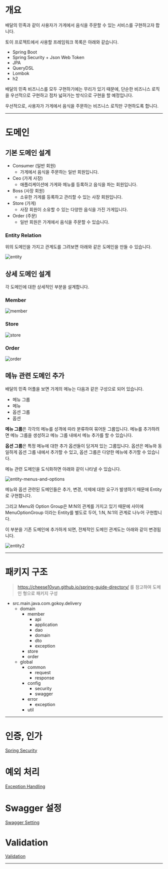 # 개요

배달의 민족과 같이 사용자가 가게에서 음식을 주문할 수 있는 서비스를 구현하고자 합니다.

토이 프로젝트에서 사용할 프레임워크 목록은 아래와 같습니다.

- Spring Boot
- Spring Security + Json Web Token
- JPA
- QueryDSL
- Lombok
- h2

배달의 민족 비즈니스를 모두 구현하기에는 무리가 있기 때문에, 단순한 비즈니스 로직을 우선적으로 구현하고 점차 넓혀가는 방식으로 구현을 할 예정입니다.

우선적으로, 사용자가 가게에서 음식을 주문하는 비즈니스 로직만 구현하도록 합니다.

---

# 도메인

## 기본 도메인 설계

- Consumer (일반 회원)
  - 가게에서 음식을 주문하는 일반 회원입니다.
- Ceo (가게 사장)
  - 애플리케이션에 가게와 메뉴를 등록하고 음식을 파는 회원입니다.
- Boss (사장 회원)
  - 소유한 가게를 등록하고 관리할 수 있는 사장 회원입니다.
- Store (가게)
  - 사장 회원이 소유할 수 있는 다양한 음식을 가진 가게입니다.
- Order (주문)
  - 일반 회원은 가게에서 음식을 주문할 수 있습니다.

### Entity Relation

위의 도메인을 가지고 관계도를 그려보면 아래와 같은 도메인을 만들 수 있습니다.

![entity](./images/entity.jpg)

## 상세 도메인 설계

각 도메인에 대한 상세적인 부분을 설계합니다.

### Member

![member](./images/member.jpg)

### Store

![store](./images/store.jpg)

### Order

![order](./images/order.jpg)


## 메뉴 관련 도메인 추가
배달의 민족 어플을 보면 가게의 메뉴는 다음과 같은 구성으로 되어 있습니다.
- 메뉴 그룹
- 메뉴
- 옵션 그룹
- 옵션

**메뉴 그룹**은 각각의 메뉴를 성격에 따라 분류하여 묶어둔 그룹입니다. 메뉴를 추가하려면 메뉴 그룹을 생성하고 메뉴 그룹 내에서 메뉴 추가를 
할 수 있습니다.

**옵션 그룹**은 특정 메뉴에 대한 추가 옵션들이 담겨져 있는 그룹입니다. 옵션은 메뉴와 동일하게 옵션 그룹 내에서 추가할 수 있고, 옵션 그룹은 
다양한 메뉴에 추가할 수 있습니다.

메뉴 관련 도메인을 도식화하면 아래와 같이 나타낼 수 있습니다.

![entity-menus-and-options](./images/entity-menus-and-options.jpg)

메뉴와 옵션 관련된 도메인들은 추가, 변경, 삭제에 대한 요구가 발생하기 때문에 Entity로 구현합니다.

그리고 Menu와 Option Group은 M:N의 관계를 가지고 있기 때문에 사이에 MenuOptionGroup 이라는 Entity를 별도로 두어,
1:N, N:1의 관계로 나누어 구현합니다.

이 부분을 기존 도메인에 추가하게 되면, 전체적인 도메인 관계도는 아래와 같이 변경됩니다.

![entity2](./images/entity2.jpg)

---

# 패키지 구조

> https://cheese10yun.github.io/spring-guide-directory/ 를 참고하여 도메인 형으로 패키지 구성

- src.main.java.com.gokoy.delivery
    - domain
        - member
            - api
            - application
            - dao
            - domain
            - dto
            - exception
        - store
        - order
    - global
        - common
            - request
            - response
        - config
            - security
            - swagger
        - error
            - exception
        - util
---

# 인증, 인가

[Spring Security](./src/main/java/com/gokoy/delivery/global/config/security/README.md)

# 예외 처리

[Exception Handling](./src/main/java/com/gokoy/delivery/global/error/README.md)

# Swagger 설정

[Swagger Setting](./src/main/java/com/gokoy/delivery/global/config/swagger/README.md)

# Validation

[Validation](./src/main/java/com/gokoy/delivery/global/config/validation/README.md)

---

